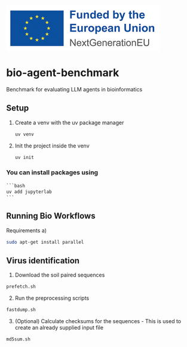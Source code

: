 ![Funded by Next Gen EU](image.png)

# bio-agent-benchmark

Benchmark for evaluating LLM agents in bioinformatics

## Setup

1. Create a venv with the uv package manager
    ```bash
    uv venv
    ```

2. Init the project inside the venv
    ```bash
    uv init
    ```

### You can install packages using
    ```bash
    uv add jupyterlab
    ```

## Running Bio Workflows

Requirements
 a) 
 ```bash
 sudo apt-get install parallel
 ```   

## Virus identification
1. Download the soil paired sequences
```bash
prefetch.sh
```

2. Run the preprocessing scripts
```bash
fastdump.sh
```

3. (Optional) Calculate checksums for the sequences - This is used to create an already supplied input file
```bash
md5sum.sh
```



